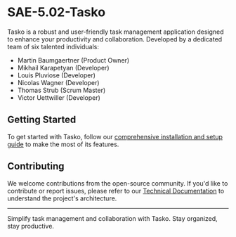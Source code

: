 # SAE-5.02-Tasko

Tasko is a robust and user-friendly task management application designed to enhance your productivity and collaboration. Developed by a dedicated team of six talented individuals:

- Martin Baumgaertner (Product Owner)
- Mikhail Karapetyan (Developer)
- Louis Pluviose (Developer)
- Nicolas Wagner (Developer)
- Thomas Strub (Scrum Master)
- Victor Uettwiller (Developer)


## Getting Started

To get started with Tasko, follow our [comprehensive installation and setup guide](https://github.com/martinbaumg/SAE-5.02-Tasko/blob/main/BACKEND/docs/User%20Documentation.md) to make the most of its features.

## Contributing

We welcome contributions from the open-source community. If you'd like to contribute or report issues, please refer to our [Technical Documentation](https://github.com/martinbaumg/SAE-5.02-Tasko/blob/main/BACKEND/docs/Technical%20Documentation.md) to understand the project's architecture.

---

Simplify task management and collaboration with Tasko. Stay organized, stay productive.

